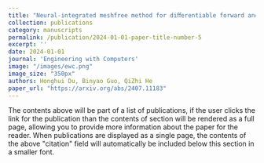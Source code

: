 ```yaml
---
title: "Neural-integrated meshfree method for diﬀerentiable forward and inverse modeling of inelastic materials"
collection: publications
category: manuscripts
permalink: /publication/2024-01-01-paper-title-number-5
excerpt: ''
date: 2024-01-01
journal: 'Engineering with Computers'
image: "/images/ewc.png"
image_size: "350px"
authors: Honghui Du, Binyao Guo, QiZhi He
paper_url: "https://arxiv.org/abs/2407.11183"
---
```


The contents above will be part of a list of publications, if the user clicks the link for the publication than the contents of section will be rendered as a full page, allowing you to provide more information about the paper for the reader. When publications are displayed as a single page, the contents of the above "citation" field will automatically be included below this section in a smaller font.

